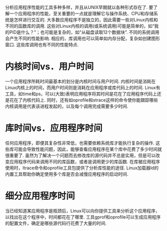 分析应用程序性能的工具多种多样，并且从UNIX早期就以各种形式存在了. 要了解一个应用程序的性能，至关重要的一点就是理解它与操作系统、CPU和存储系统是怎样进行交互的. 大多数应用程序不是独立的，因此需要一些对Linux内核和不同的函数库的调用. 这些对Linux内核的调用(或系统调用)可能是简单的，如“我的PID是什么？”；也可能是复杂的，如“从磁盘读取12个数据块”. 不同的系统调用会产生不同的性能影响. 相应的，库调用也可以简单如内存分配，复杂如创建图形窗口. 这些库调用也有不同的性能特点. 

# 内核时间vs．用户时间

一个应用程序所耗时间最基本的划分是内核时间与用户时间. 内核时间是消耗在Linux内核上的时间，而用户时间则是消耗在应用程序或库代码上的时间. Linux有工具，如time和ps，可以(大致)表明应用程序将其时间是花在了应用程序代码上还是花在了内核代码上. 同时，还有如oprofile和strace这样的命令使你能跟踪哪些内核调用是代表该进程发起的，以及每个调用完成需要多少时间. 

# 库时间vs．应用程序时间

任何应用程序，即便其复杂性非常低，也需要依赖系统库才能执行复杂的操作. 这些库可能会导致性能问题，因此，能够查看应用程序在某个库中花费了多少时间就很重要了. 虽然为了解决一个问题而去修改库的源代码并不总是实用，但是可以改变应用程序代码来调用不同的库函数，或者是调用更少的库函数. 在库被应用程序使用时，ltrace命令和oprofile工具包提供了分析库性能的途径. Linux加载器ld的内置工具帮助你确定使用多个库是否会减慢应用程序的启动时间. 

# 细分应用程序时间

当已经知道某应用程序是瓶颈后，Linux可以向你提供工具来分析这个应用程序，以找出在这个程序中，时间都花在了哪里. 工具gprof和oprofile可以生成应用程序的配置文件，确定是哪些源代码行花费了大量的时间. 